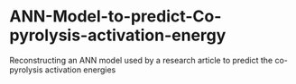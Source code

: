 # ANN-Model-to-predict-Co-pyrolysis-activation-energy
Reconstructing an ANN model used by a research article to predict the co-pyrolysis activation energies
